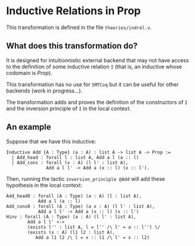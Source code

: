 # Inductive Relations in Prop

This transformation is defined in the file `theories/indrel.v`.

## What does this transformation do?

It is designed for intuitionnistic external backend that may not have access to the definition of some inductive relation `I` 
(that is, an inductive whose codomain is $Prop$).

This transformation has no use for `SMTCoq` but it can be useful for other backends (work in progress...).

The transformation adds and proves the definition of the constructors of `I` and the inversion principle of `I`
in the local context.

## An example

Suppose that we have this inductive:

```
Inductive Add {A : Type} (a : A) : list A -> list A -> Prop :=
  | Add_head : forall l : list A, Add a l (a :: l)
  | Add_cons : forall (x : A) (l l' : list A),
               Add a l l' -> Add a (x :: l) (x :: l').
```

Then, running the tactic `inversion_principle @Add`
will add these hypothesis in the local context:

```
Add_head0 : forall (A : Type) (a : A) (l : list A),
            Add a l (a :: l)
Add_cons0 : forall (A : Type) (a x : A) (l l' : list A),
            Add a l l' -> Add a (x :: l) (x :: l')
Hinv : forall (A : Type) (a : A) (l l' : list A),
        Add a l l' <->
        (exists l'' : list A, l = l'' /\ l' = a :: l'') \/
        (exists (x : A) (l1 l2 : list A),
           Add a l1 l2 /\ l = x :: l1 /\ l' = x :: l2)
```


